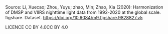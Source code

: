 Source: Li, Xuecao; Zhou, Yuyu; zhao, Min; Zhao, Xia (2020): Harmonization of DMSP and VIIRS nighttime light data from 1992-2020 at the global scale. figshare. Dataset. https://doi.org/10.6084/m9.figshare.9828827.v5 


LICENCE
CC BY 4.0CC BY 4.0